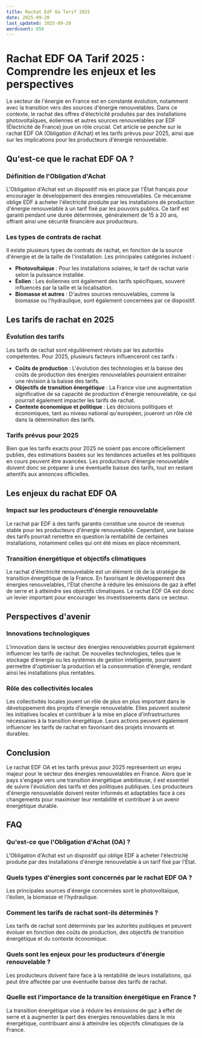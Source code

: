 ```yaml
---
title: Rachat Edf Oa Tarif 2025
date: 2025-09-20
last_updated: 2025-09-20
wordcount: 856
---
```


# Rachat EDF OA Tarif 2025 : Comprendre les enjeux et les perspectives

Le secteur de l'énergie en France est en constante évolution, notamment avec la transition vers des sources d'énergie renouvelables. Dans ce contexte, le rachat des offres d'électricité produites par des installations photovoltaïques, éoliennes et autres sources renouvelables par EDF (Électricité de France) joue un rôle crucial. Cet article se penche sur le rachat EDF OA (Obligation d'Achat) et les tarifs prévus pour 2025, ainsi que sur les implications pour les producteurs d'énergie renouvelable.

## Qu'est-ce que le rachat EDF OA ?

### Définition de l'Obligation d'Achat

L'Obligation d'Achat est un dispositif mis en place par l'État français pour encourager le développement des énergies renouvelables. Ce mécanisme oblige EDF à acheter l'électricité produite par les installations de production d'énergie renouvelable à un tarif fixé par les pouvoirs publics. Ce tarif est garanti pendant une durée déterminée, généralement de 15 à 20 ans, offrant ainsi une sécurité financière aux producteurs.

### Les types de contrats de rachat

Il existe plusieurs types de contrats de rachat, en fonction de la source d'énergie et de la taille de l'installation. Les principales catégories incluent :

- **Photovoltaïque** : Pour les installations solaires, le tarif de rachat varie selon la puissance installée.
- **Éolien** : Les éoliennes ont également des tarifs spécifiques, souvent influencés par la taille et la localisation.
- **Biomasse et autres** : D'autres sources renouvelables, comme la biomasse ou l'hydraulique, sont également concernées par ce dispositif.

## Les tarifs de rachat en 2025

### Évolution des tarifs

Les tarifs de rachat sont régulièrement révisés par les autorités compétentes. Pour 2025, plusieurs facteurs influenceront ces tarifs :

- **Coûts de production** : L'évolution des technologies et la baisse des coûts de production des énergies renouvelables pourraient entraîner une révision à la baisse des tarifs.
- **Objectifs de transition énergétique** : La France vise une augmentation significative de sa capacité de production d'énergie renouvelable, ce qui pourrait également impacter les tarifs de rachat.
- **Contexte économique et politique** : Les décisions politiques et économiques, tant au niveau national qu'européen, joueront un rôle clé dans la détermination des tarifs.

### Tarifs prévus pour 2025

Bien que les tarifs exacts pour 2025 ne soient pas encore officiellement publiés, des estimations basées sur les tendances actuelles et les politiques en cours peuvent être avancées. Les producteurs d'énergie renouvelable doivent donc se préparer à une éventuelle baisse des tarifs, tout en restant attentifs aux annonces officielles.

## Les enjeux du rachat EDF OA

### Impact sur les producteurs d'énergie renouvelable

Le rachat par EDF à des tarifs garantis constitue une source de revenus stable pour les producteurs d'énergie renouvelable. Cependant, une baisse des tarifs pourrait remettre en question la rentabilité de certaines installations, notamment celles qui ont été mises en place récemment.

### Transition énergétique et objectifs climatiques

Le rachat d'électricité renouvelable est un élément clé de la stratégie de transition énergétique de la France. En favorisant le développement des énergies renouvelables, l'État cherche à réduire les émissions de gaz à effet de serre et à atteindre ses objectifs climatiques. Le rachat EDF OA est donc un levier important pour encourager les investissements dans ce secteur.

## Perspectives d'avenir

### Innovations technologiques

L'innovation dans le secteur des énergies renouvelables pourrait également influencer les tarifs de rachat. De nouvelles technologies, telles que le stockage d'énergie ou les systèmes de gestion intelligente, pourraient permettre d'optimiser la production et la consommation d'énergie, rendant ainsi les installations plus rentables.

### Rôle des collectivités locales

Les collectivités locales jouent un rôle de plus en plus important dans le développement des projets d'énergie renouvelable. Elles peuvent soutenir les initiatives locales et contribuer à la mise en place d'infrastructures nécessaires à la transition énergétique. Leurs actions peuvent également influencer les tarifs de rachat en favorisant des projets innovants et durables.

## Conclusion

Le rachat EDF OA et les tarifs prévus pour 2025 représentent un enjeu majeur pour le secteur des énergies renouvelables en France. Alors que le pays s'engage vers une transition énergétique ambitieuse, il est essentiel de suivre l'évolution des tarifs et des politiques publiques. Les producteurs d'énergie renouvelable doivent rester informés et adaptables face à ces changements pour maximiser leur rentabilité et contribuer à un avenir énergétique durable.

## FAQ

### Qu'est-ce que l'Obligation d'Achat (OA) ?

L'Obligation d'Achat est un dispositif qui oblige EDF à acheter l'électricité produite par des installations d'énergie renouvelable à un tarif fixé par l'État.

### Quels types d'énergies sont concernés par le rachat EDF OA ?

Les principales sources d'énergie concernées sont le photovoltaïque, l'éolien, la biomasse et l'hydraulique.

### Comment les tarifs de rachat sont-ils déterminés ?

Les tarifs de rachat sont déterminés par les autorités publiques et peuvent évoluer en fonction des coûts de production, des objectifs de transition énergétique et du contexte économique.

### Quels sont les enjeux pour les producteurs d'énergie renouvelable ?

Les producteurs doivent faire face à la rentabilité de leurs installations, qui peut être affectée par une éventuelle baisse des tarifs de rachat.

### Quelle est l'importance de la transition énergétique en France ?

La transition énergétique vise à réduire les émissions de gaz à effet de serre et à augmenter la part des énergies renouvelables dans le mix énergétique, contribuant ainsi à atteindre les objectifs climatiques de la France.